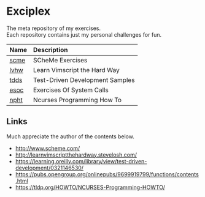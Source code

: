 # Exciplex

The meta repository of my exercises.  
Each repository contains just my personal challenges for fun.

| Name | Description |
|:--|:--|
| [scme][1] | SCheMe Exercises |
| [lvhw][2] | Learn Vimscript the Hard Way |
| [tdds][3] | Test-Driven Development Samples |
| [esoc][4] | Exercises Of System Calls |
| [npht][5] | Ncurses Programming How To |

[1]: /grauwoelfchen/scme
[2]: /grauwoelfchen/lvhw
[3]: /grauwoelfchen/tdds
[4]: /grauwoelfchen/esoc
[5]: /grauwoelfchen/npht


## Links

Much appreciate the author of the contents below.

* http://www.scheme.com/
* http://learnvimscriptthehardway.stevelosh.com/
* https://learning.oreilly.com/library/view/test-driven-development/0321146530/
* https://pubs.opengroup.org/onlinepubs/9699919799/functions/contents.html
* https://tldp.org/HOWTO/NCURSES-Programming-HOWTO/
